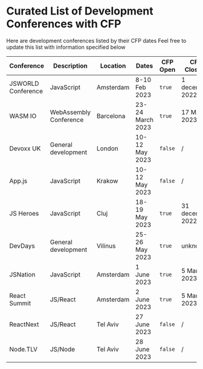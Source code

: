 # Curated List of Development Conferences with CFP

Here are development conferences listed by their CFP dates
Feel free to update this list with information specified below

| Conference         | Description            | Location  | Dates            | CFP Open | CFP Closing      | Details                          | Link                                                                                                                 |
| ------------------ | ---------------------- | --------- | ---------------- | -------- | ---------------- | -------------------------------- | -------------------------------------------------------------------------------------------------------------------- |
| JSWORLD Conference | JavaScript             | Amsterdam | 8-10 Feb 2023    | `true`   | 1 december 2022  | 25 minute presentation           | https://docs.google.com/forms/d/e/1FAIpQLSckHxx8Xksh8yEktH0IKABEA5ich2sGU6WPdOxYt1gRQvQYcw/viewformspeak-at-jsheroes |
| WASM IO            | WebAssembly Conference | Barcelona | 23-24 March 2023 | `true`   | 17 March 2023    | Maybe too specific for WASM      | https://www.papercall.io/wasmio23                                                                                    |
| Devoxx UK          | General development    | London    | 10-12 May 2023   | `false`  | /                | CFP to open early November       | https://www.devoxx.co.uk/                                                                                            |
| App.js             | JavaScript             | Krakow    | 10-12 May 2023   | `false`  | /                | CFP to open soon                 |                                                                                                                      |
| JS Heroes          | JavaScript             | Cluj      | 18-19 May 2023   | `true`   | 31 december 2022 | 25 minute presentation           | https://jsheroes.io/speak-at-jsheroes                                                                                |
| DevDays            | General development    | Vilinus   | 25-26 May 2023   | `true`   | unknown          | Not related to single technology | https://devdays.lt/call-for-papers/                                                                                  |
| JSNation           | JavaScript             | Amsterdam | 1 June 2023      | `true`   | 5 March 2023     |                                  | https://docs.google.com/forms/d/e/1FAIpQLSfVSzKBuAkUUCVf6cSA-Tuuo6MDNI4S7CB06vrnkzTdAZYQFA/viewform                  |
| React Summit       | JS/React               | Amsterdam | 2 June 2023      | `true`   | 5 March 2023     |                                  | https://docs.google.com/forms/d/e/1FAIpQLSfSM3zo2X0SCRFIZU67a8UHxZengyHsUOoKUGP3Q86d1XJj0A/viewform                  |
| ReactNext          | JS/React               | Tel Aviv  | 27 June 2023     | `false`  | /                | CFP to open early November       | https://www.react-next.com/#cfp_open_anchor                                                                          |
| Node.TLV           | JS/Node                | Tel Aviv  | 28 June 2023     | `false`  | /                | CFP to open early November       | https://www.nodetlv.com/                                                                                             |
